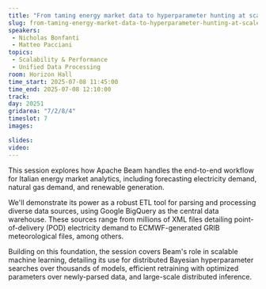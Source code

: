 ```yaml
---
title: "From taming energy market data to hyperparameter hunting at scale: leveraging Apache Beam & BigQuery"
slug: from-taming-energy-market-data-to-hyperparameter-hunting-at-scale-leveraging-apache-beam-bigquery
speakers:
 - Nicholas Bonfanti
 - Matteo Pacciani
topics:
 - Scalability & Performance
 - Unified Data Processing
room: Horizon Hall
time_start: 2025-07-08 11:45:00
time_end: 2025-07-08 12:10:00
track: 
day: 20251
gridarea: "7/2/8/4"
timeslot: 7
images: 

slides:
video:
---
```


This session explores how Apache Beam handles the end-to-end workflow for Italian energy market analytics, including forecasting electricity demand, natural gas demand, and renewable generation.

We'll demonstrate its power as a robust ETL tool for parsing and processing diverse data sources, using Google BigQuery as the central data warehouse. These sources range from millions of XML files detailing point-of-delivery (POD) electricity demand to ECMWF-generated GRIB meteorological files, among others.

Building on this foundation, the session covers Beam's role in scalable machine learning, detailing its use for distributed Bayesian hyperparameter searches over thousands of models, efficient retraining with optimized parameters over newly-parsed data, and large-scale distributed inference.